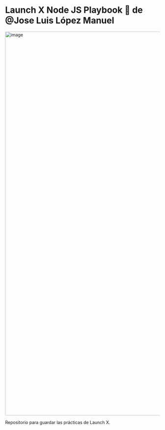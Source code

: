 # Launch X Node JS Playbook 🚀 de @Jose Luis López Manuel

<img width="1247" alt="image" src="https://user-images.githubusercontent.com/17634377/159151704-8949639b-ae5f-405a-a8b8-8d97f3f150cd.png">

Repositorio para guardar las prácticas de Launch X.
